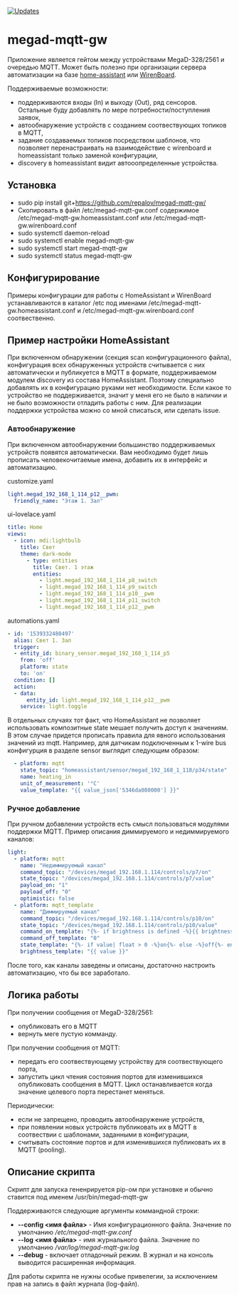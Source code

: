 [![Updates](https://pyup.io/repos/github/repalov/megad-mqtt-gw/shield.svg)](https://pyup.io/repos/github/repalov/megad-mqtt-gw/)

# megad-mqtt-gw

Приложение является гейтом между устройствами MegaD-328/2561 и очередью MQTT. 
Может быть полезно при организации сервера автоматизации на базе
[home-assistant](https://home-assistant.io/) или
[WirenBoard](http://contactless.ru/controllers/).

Поддерживаемые возможности:
  - поддерживаются входы (In) и выходу (Out), ряд сенсоров.
    Остальные буду добавлять по мере потребности/поступления заявок,
  - автообнаружение устройств с созданием соотвествующих топиков в MQTT,
  - задание создаваемых топиков посредством шаблонов, что позволяет 
    перенастраивать на взаимодействие с wirenboard и homeassistant 
    только заменой конфигурации,
  - discovery в homeassistant видит автооопределенные устройства.    


## Установка

  - sudo pip install git+https://github.com/repalov/megad-mqtt-gw/
  - Скопировать в файл /etc/megad-mqtt-gw.conf содержимое 
    /etc/megad-mqtt-gw.homeassistant.conf или /etc/megad-mqtt-gw.wirenboard.conf
  - sudo systemctl daemon-reload
  - sudo systemctl enable megad-mqtt-gw
  - sudo systemctl start megad-mqtt-gw
  - sudo systemctl status megad-mqtt-gw

## Конфигурирование

Примеры конфигурации для работы с HomeAssistant и WirenBoard устанавливаются в каталог /etc под именами
/etc/megad-mqtt-gw.homeassistant.conf и /etc/megad-mqtt-gw.wirenboard.conf соотвественно.

## Пример настройки HomeAssistant

При включенном обнаружении (секция scan конфигурационного файла), конфигурация всех обнаруженных 
устройств считывается с них автоматически и публикуется в MQTT в формате, поддерживаемом модулем 
discovery из состава HomeAssistant. Поэтому специально добавлять их в конфигурацию руками нет необходимости.
Если какое то устройство не поддерживается, значит у меня его не было в наличии и не было 
возможности отладить работы с ним. Для реализации поддержки устройства можно со мной 
списаться, или сделать issue.  

### Автообнаружение

При включенном автообнаружении большинство поддерживаемых устройств появятся автоматически. Вам необходимо
будет лишь прописать человекочитаемые имена, добавить их в интерфейс и автоматизацию.

customize.yaml
```yaml
light.megad_192_168_1_114_p12__pwm:
  friendly_name: "Этаж 1. Зал"
```

ui-lovelace.yaml
```yaml
title: Home                                                                                                                                                                                   
views:                                                                                                                                                                                        
  - icon: mdi:lightbulb                                                                                                                                                                       
    title: Свет                                                                                                                                                                               
    theme: dark-mode                                                                                                                                                                              cards:                                                                                                                                                                                    
      - type: entities                                                                                                                                                                        
        title: Свет. 1 этаж                                                                                                                                                                   
        entities:                                                                                                                                                                             
          - light.megad_192_168_1_114_p8_switch                                                                                                                                               
          - light.megad_192_168_1_114_p9_switch                                                                                                                                               
          - light.megad_192_168_1_114_p10__pwm                                                                                                                                                
          - light.megad_192_168_1_114_p11_switch                                                                                                                                              
          - light.megad_192_168_1_114_p12__pwm                                                                                                                                                
```

automations.yaml
```yaml
- id: '1539332480497'
  alias: Свет 1. Зал
  trigger:
  - entity_id: binary_sensor.megad_192_168_1_114_p5
    from: 'off'
    platform: state
    to: 'on'
  condition: []
  action:
  - data:
      entity_id: light.megad_192_168_1_114_p12__pwm
    service: light.toggle
```

В отдельных случаях тот факт, что HomeAssistant не позволяет использовать композитные state мешает получить доступ к значениям. В этом случае придется прописать правила для явного использования значений из mqtt. Например, для датчикам подключенным к 1-wire bus конфигурция в разделе sensor выглядит следующим образом:
```yaml
  - platform: mqtt
    state_topic: "homeassistant/sensor/megad_192_168_1_118/p34/state"
    name: heating_in
    unit_of_measurement: '°C'
    value_template: "{{ value_json['5346da080000'] }}"
```

### Ручное добавление

При ручном добавлении устройств есть смысл пользоваться модулями поддержки MQTT. Пример описания 
диммируемого и недиммируемого каналов:

```yaml
light:
  - platform: mqtt
    name: "Недиммируемый канал"
    command_topic: "/devices/megad_192.168.1.114/controls/p7/on"
    state_topic: "/devices/megad_192.168.1.114/controls/p7/value"
    payload_on: "1"
    payload_off: "0"
    optimistic: false
  - platform: mqtt_template
    name: "Диммируемый канал"
    command_topic: "/devices/megad_192.168.1.114/controls/p10/on"
    state_topic: "/devices/megad_192.168.1.114/controls/p10/value"
    command_on_template: "{%- if brightness is defined -%}{{ brightness | d }}{%- else -%}255{%- endif -%}"
    command_off_template: "0"
    state_template: "{%- if value| float > 0 -%}on{%- else -%}off{%- endif -%}"  # must return `on` or `off`
    brightness_template: "{{ value }}"
```

После того, как каналы заведены и описаны, достаточно настроить автоматизацию, что бы все заработало.


## Логика работы

При получении сообщения от MegaD-328/2561:
  - опубликовать его в MQTT
  - вернуть меге пустую комманду.

При получении сообщения от MQTT:
  - передать его соотвествующему устройству для соотвествующего порта,
  - запустить цикл чтения состояния портов для изменившихся опубликовать
    сообщения в MQTT. Цикл останавливается когда значение 
    целевого порта перестанет меняться.

Периодически:
  - если не запрещено, проводить автообнаружение устройств,
  - при появлении новых устройств публиковать их в MQTT в соотвествии с шаблонами, заданными в конфигурации,
  - считывать состояние портов и для изменившихся публиковать их в MQTT (pooling).  

## Описание скрипта

Скрипт для запуска гененрируется pip-ом при установке и обычно ставится под именем /usr/bin/megad-mqtt-gw

Поддерживаются следующие аргументы коммандной строки:
  - **--config <имя файла>** - Имя конфигурационного файла. Значение по умолчанию */etc/megad-mqtt-gw.conf*
  - **--log <имя файла>** - имя журнального файла. Значение по умолчанию */var/log/megad-mqtt-gw.log*
  - **--debug** - включает отладочный режим. В журнал и на консоль выводится расширенная информация.

Для работы скрипта не нужны особые привелегии, за исключением прав на запись в файл журнала (log-файл).
